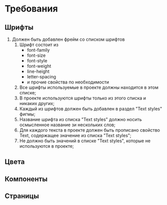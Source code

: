 # Требования

## Шрифты
1. Должен быть добавлен фрейм со списком шрифтов
   1. Шрифт состоит из
      * font-family
      * font-size
      * font-style
      * font-weight
      * line-height
      * letter-spacing
      * и прочие свойства по необходимости
   2. Все шрифты используемые в проекте должны находится в этом списке;
   3. В проекте используются шрифты только из этого списка и никаких других;
   4. Каждый из шрифтов должен быть добавлен в раздел "Text styles" фигмы;
   5. Название шрифта из списка "Text styles" должно носить осмысленное название зи нескольких слов;
   6. Для каждого текста в проекте должен быть прописано свойство Text, содержащее значение из списка "Text styles";
   7. Не должно быть значений в списке "Text styles", которые не используются в проекте;

## Цвета

## Компоненты

## Страницы



